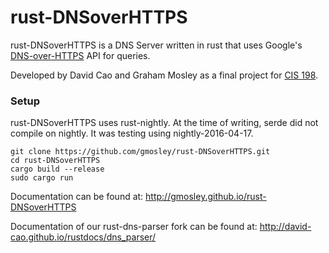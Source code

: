 # rust-DNSoverHTTPS

rust-DNSoverHTTPS is a DNS Server written in rust that uses Google's [DNS-over-HTTPS](https://developers.google.com/speed/public-dns/docs/dns-over-https) API for queries.

Developed by David Cao and Graham Mosley as a final project for [CIS 198](http://cis198-2016s.github.io/).

### Setup
rust-DNSoverHTTPS uses rust-nightly. At the time of writing, serde did not compile on nightly. It was testing using nightly-2016-04-17.

```
git clone https://github.com/gmosley/rust-DNSoverHTTPS.git
cd rust-DNSoverHTTPS
cargo build --release
sudo cargo run
```

Documentation can be found at: http://gmosley.github.io/rust-DNSoverHTTPS

Documentation of our rust-dns-parser fork can be found at: http://david-cao.github.io/rustdocs/dns_parser/
